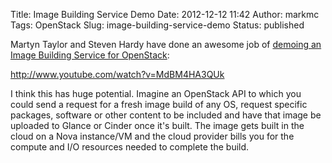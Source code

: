 Title: Image Building Service Demo
Date: 2012-12-12 11:42
Author: markmc
Tags: OpenStack
Slug: image-building-service-demo
Status: published

Martyn Taylor and Steven Hardy have done an awesome job of [demoing an
Image Building Service for
OpenStack](http://lists.openstack.org/pipermail/openstack-dev/2012-December/003901.html):

http://www.youtube.com/watch?v=MdBM4HA3QUk

I think this has huge potential. Imagine an OpenStack API to which you
could send a request for a fresh image build of any OS, request specific
packages, software or other content to be included and have that image
be uploaded to Glance or Cinder once it's built. The image gets built in
the cloud on a Nova instance/VM and the cloud provider bills you for the
compute and I/O resources needed to complete the build.
